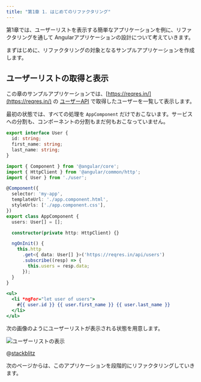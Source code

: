 ```yaml
---
title: "第1章 1. はじめてのリファクタリング"
---
```


第1章では、ユーザーリストを表示する簡単なアプリケーションを例に、リファクタリングを通して Angularアプリケーションの設計について考えていきます。

まずはじめに、リファクタリングの対象となるサンプルアプリケーションを作成します。

## ユーザーリストの取得と表示

この章のサンプルアプリケーションでは、[https://reqres.in/](https://reqres.in/) の [ユーザーAPI](https://reqres.in/api/users ) で取得したユーザーを一覧して表示します。

最初の状態では、すべての処理を `AppComponent` だけでおこないます。サービスへの分割も、コンポーネントの分割もまだ何もおこなっていません。

```typescript:app/user.ts
export interface User {
  id: string;
  first_name: string;
  last_name: string;
}
```

```typescript:app/app.component.ts
import { Component } from '@angular/core';
import { HttpClient } from '@angular/common/http';
import { User } from './user';

@Component({
  selector: 'my-app',
  templateUrl: './app.component.html',
  styleUrls: ['./app.component.css'],
})
export class AppComponent {
  users: User[] = [];

  constructor(private http: HttpClient) {}

  ngOnInit() {
    this.http
      .get<{ data: User[] }>('https://reqres.in/api/users')
      .subscribe((resp) => {
        this.users = resp.data;
      });
  }
}
```

```html:app/app.component.html
<ul>
  <li *ngFor="let user of users">
    #{{ user.id }} {{ user.first_name }} {{ user.last_name }}
  </li>
</ul>
```

次の画像のようにユーザーリストが表示される状態を用意します。

![ユーザーリストの表示](https://storage.googleapis.com/zenn-user-upload/fxe08aphixf79glw06ny9vizggcw)

@[stackblitz](https://stackblitz.com/edit/angular-i8x98w?embed=1&file=src/app/app.component.html)

次のページからは、このアプリケーションを段階的にリファクタリングしていきます。
